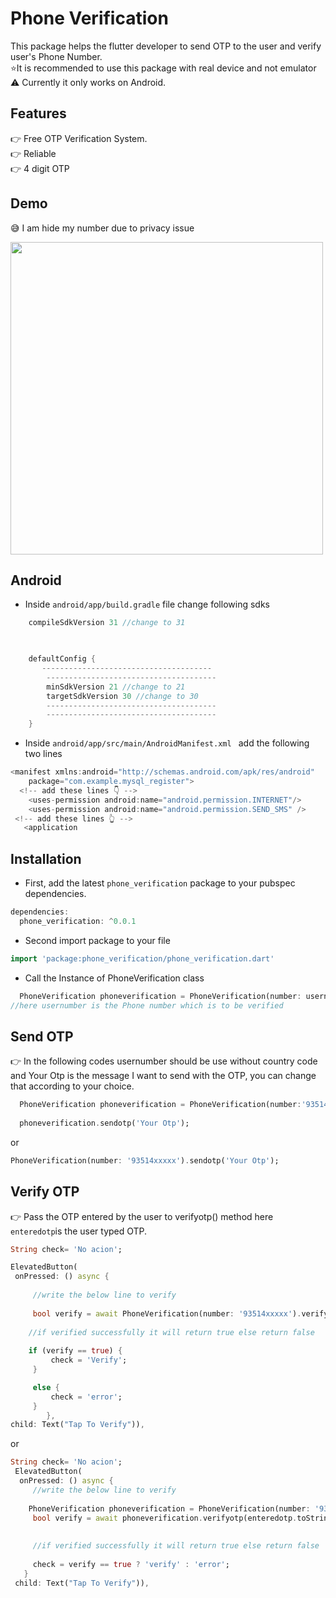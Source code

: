 
# Phone Verification

This package helps the flutter developer to send OTP to the user and verify user's Phone Number.\
⭐It is recommended to use this package with real device and not emulator\
⚠ Currently it only works on Android.



## Features

👉 Free OTP Verification System.\
👉 Reliable\
👉 4 digit OTP



## Demo

😅 I am hide my number due to privacy issue

<img src ='https://user-images.githubusercontent.com/82881082/175380660-fb31f101-c6f1-42e2-b337-33d6af1e87ca.gif' height="500">


## Android
- Inside ```android/app/build.gradle``` file change following sdks


```dart
    compileSdkVersion 31 //change to 31

 

    defaultConfig {
       --------------------------------------
        --------------------------------------
        minSdkVersion 21 //change to 21
        targetSdkVersion 30 //change to 30
        --------------------------------------
        --------------------------------------
    }

```

- Inside ```android/app/src/main/AndroidManifest.xml ``` add the following two lines

```dart
<manifest xmlns:android="http://schemas.android.com/apk/res/android"
    package="com.example.mysql_register">
  <!-- add these lines 👇 -->
    <uses-permission android:name="android.permission.INTERNET"/>
    <uses-permission android:name="android.permission.SEND_SMS" />
 <!-- add these lines 👆 -->
   <application
```
## Installation

* First, add the latest ```phone_verification``` package to your pubspec dependencies.

```dart
dependencies:
  phone_verification: ^0.0.1
```

* Second import package to your file

```dart
import 'package:phone_verification/phone_verification.dart'
```
* Call the Instance of PhoneVerification class

```dart
  PhoneVerification phoneverification = PhoneVerification(number: usernumber);
//here usernumber is the Phone number which is to be verified
```



## Send OTP

👉 In the following codes usernumber should be use without country code and Your Otp is the message I want to send with the OTP, you can change that according to your choice.

```dart
  PhoneVerification phoneverification = PhoneVerification(number:'93514xxxxx' );
  
  phoneverification.sendotp('Your Otp');
```
or
```dart
PhoneVerification(number: '93514xxxxx').sendotp('Your Otp');
```
## Verify OTP
👉 Pass the OTP entered by the user to verifyotp() method here ```enteredotp```is the user typed OTP.
```dart
String check= 'No acion';

ElevatedButton(
 onPressed: () async {
    
     //write the below line to verify
    
     bool verify = await PhoneVerification(number: '93514xxxxx').verifyotp(enteredotp.toString());
    
    //if verified successfully it will return true else return false
    
    if (verify == true) {
         check = 'Verify';
     } 

     else {
         check = 'error';
     }
        },
child: Text("Tap To Verify")),
```
or 

```dart
String check= 'No acion';
 ElevatedButton(
  onPressed: () async {
     //write the below line to verify
    
    PhoneVerification phoneverification = PhoneVerification(number: '93514xxxxx');
     bool verify = await phoneverification.verifyotp(enteredotp.toString());
    
    
     //if verified successfully it will return true else return false
    
     check = verify == true ? 'verify' : 'error';
   }
 child: Text("Tap To Verify")),
```